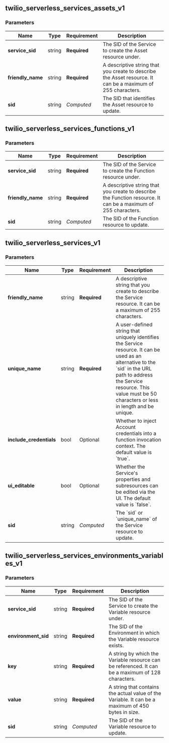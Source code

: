 
## twilio_serverless_services_assets_v1

### Parameters

Name | Type | Requirement | Description
--- | --- | --- | ---
**service_sid** | string | **Required** | The SID of the Service to create the Asset resource under.
**friendly_name** | string | **Required** | A descriptive string that you create to describe the Asset resource. It can be a maximum of 255 characters.
**sid** | string | *Computed* | The SID that identifies the Asset resource to update.

## twilio_serverless_services_functions_v1

### Parameters

Name | Type | Requirement | Description
--- | --- | --- | ---
**service_sid** | string | **Required** | The SID of the Service to create the Function resource under.
**friendly_name** | string | **Required** | A descriptive string that you create to describe the Function resource. It can be a maximum of 255 characters.
**sid** | string | *Computed* | The SID of the Function resource to update.

## twilio_serverless_services_v1

### Parameters

Name | Type | Requirement | Description
--- | --- | --- | ---
**friendly_name** | string | **Required** | A descriptive string that you create to describe the Service resource. It can be a maximum of 255 characters.
**unique_name** | string | **Required** | A user-defined string that uniquely identifies the Service resource. It can be used as an alternative to the &#x60;sid&#x60; in the URL path to address the Service resource. This value must be 50 characters or less in length and be unique.
**include_credentials** | bool | Optional | Whether to inject Account credentials into a function invocation context. The default value is &#x60;true&#x60;.
**ui_editable** | bool | Optional | Whether the Service&#39;s properties and subresources can be edited via the UI. The default value is &#x60;false&#x60;.
**sid** | string | *Computed* | The &#x60;sid&#x60; or &#x60;unique_name&#x60; of the Service resource to update.

## twilio_serverless_services_environments_variables_v1

### Parameters

Name | Type | Requirement | Description
--- | --- | --- | ---
**service_sid** | string | **Required** | The SID of the Service to create the Variable resource under.
**environment_sid** | string | **Required** | The SID of the Environment in which the Variable resource exists.
**key** | string | **Required** | A string by which the Variable resource can be referenced. It can be a maximum of 128 characters.
**value** | string | **Required** | A string that contains the actual value of the Variable. It can be a maximum of 450 bytes in size.
**sid** | string | *Computed* | The SID of the Variable resource to update.

